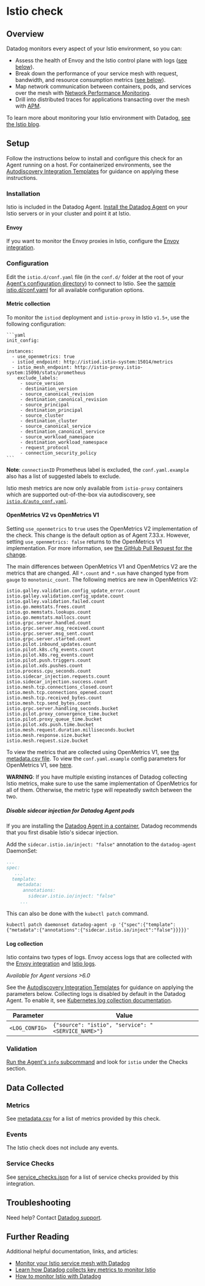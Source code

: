 # Istio check

## Overview

Datadog monitors every aspect of your Istio environment, so you can:
- Assess the health of Envoy and the Istio control plane with logs ([see below](#log-collection)).
- Break down the performance of your service mesh with request, bandwidth, and resource consumption metrics ([see below](#metrics)).
- Map network communication between containers, pods, and services over the mesh with [Network Performance Monitoring][18].
- Drill into distributed traces for applications transacting over the mesh with [APM][19].

To learn more about monitoring your Istio environment with Datadog, [see the Istio blog][20].

## Setup

Follow the instructions below to install and configure this check for an Agent running on a host. For containerized environments, see the [Autodiscovery Integration Templates][1] for guidance on applying these instructions.

### Installation

Istio is included in the Datadog Agent. [Install the Datadog Agent][2] on your Istio servers or in your cluster and point it at Istio.

#### Envoy

If you want to monitor the Envoy proxies in Istio, configure the [Envoy integration][22].

### Configuration

Edit the `istio.d/conf.yaml` file (in the `conf.d/` folder at the root of your [Agent's configuration directory][3]) to connect to Istio. See the [sample istio.d/conf.yaml][4] for all available configuration options.

#### Metric collection
To monitor the `istiod` deployment and `istio-proxy` in Istio `v1.5+`, use the following configuration:
    
    ```yaml
    init_config:
    
    instances:
      - use_openmetrics: true
      - istiod_endpoint: http://istiod.istio-system:15014/metrics
      - istio_mesh_endpoint: http://istio-proxy.istio-system:15090/stats/prometheus
        exclude_labels:
         - source_version
         - destination_version
         - source_canonical_revision
         - destination_canonical_revision
         - source_principal
         - destination_principal
         - source_cluster
         - destination_cluster
         - source_canonical_service
         - destination_canonical_service
         - source_workload_namespace
         - destination_workload_namespace
         - request_protocol
         - connection_security_policy
    ```
   
**Note**: `connectionID` Prometheus label is excluded, the `conf.yaml.example` also has a list of suggested labels to exclude.

   Istio mesh metrics are now only available from `istio-proxy` containers which are supported out-of-the-box via autodiscovery, see [`istio.d/auto_conf.yaml`][17].   

#### OpenMetrics V2 vs OpenMetrics V1
Setting `use_openmetrics` to `true` uses the OpenMetrics V2 implementation of the check. 
This change is the default option as of Agent 7.33.x. However, setting `use_openmetrics: false` 
returns to the OpenMetrics V1 implementation. For more information, see [the GitHub Pull Request for the change][23].

The main differences between OpenMetrics V1 and OpenMetrics V2 are the metrics that are changed. All `*.count` and `*.sum` have changed type from `gauge` to `monotonic_count`.
The following metrics are new in OpenMetrics V2:

```shell
istio.galley.validation.config_update_error.count
istio.galley.validation.config_update.count
istio.galley.validation.failed.count
istio.go.memstats.frees.count
istio.go.memstats.lookups.count
istio.go.memstats.mallocs.count
istio.grpc.server.handled.count
istio.grpc.server.msg_received.count
istio.grpc.server.msg_sent.count
istio.grpc.server.started.count
istio.pilot.inbound_updates.count
istio.pilot.k8s.cfg_events.count
istio.pilot.k8s.reg_events.count
istio.pilot.push.triggers.count
istio.pilot.xds.pushes.count
istio.process.cpu_seconds.count
istio.sidecar_injection.requests.count
istio.sidecar_injection.success.count
istio.mesh.tcp.connections_closed.count
istio.mesh.tcp.connections_opened.count
istio.mesh.tcp.received_bytes.count
istio.mesh.tcp.send_bytes.count
istio.grpc.server.handling_seconds.bucket
istio.pilot.proxy_convergence_time.bucket
istio.pilot.proxy_queue_time.bucket
istio.pilot.xds.push.time.bucket
istio.mesh.request.duration.milliseconds.bucket
istio.mesh.response.size.bucket
istio.mesh.request.size.bucket
```

To view the metrics that are collected using OpenMetrics V1, see [the metadata.csv file][24]. 
To view the `conf.yaml.example` config parameters for OpenMetrics V1, see [here][25].

**WARNING**: If you have multiple existing instances of Datadog collecting Istio metrics, make sure to use the same implementation of OpenMetrics for all of them. Otherwise, the metric type will repeatedly switch between the two.

##### Disable sidecar injection for Datadog Agent pods

If you are installing the [Datadog Agent in a container][10], Datadog recommends that you first disable Istio's sidecar injection.

Add the `sidecar.istio.io/inject: "false"` annotation to the `datadog-agent` DaemonSet:

```yaml
...
spec:
   ...
  template:
    metadata:
      annotations:
        sidecar.istio.io/inject: "false"
     ...
```

This can also be done with the `kubectl patch` command.

```text
kubectl patch daemonset datadog-agent -p '{"spec":{"template":{"metadata":{"annotations":{"sidecar.istio.io/inject":"false"}}}}}'
```

#### Log collection

Istio contains two types of logs. Envoy access logs that are collected with the [Envoy integration][12] and [Istio logs][11].

_Available for Agent versions >6.0_

See the [Autodiscovery Integration Templates][1] for guidance on applying the parameters below.
Collecting logs is disabled by default in the Datadog Agent. To enable it, see [Kubernetes log collection documentation][16].

| Parameter      | Value                                                |
| -------------- | ---------------------------------------------------- |
| `<LOG_CONFIG>` | `{"source": "istio", "service": "<SERVICE_NAME>"}` |

### Validation

[Run the Agent's `info` subcommand][6] and look for `istio` under the Checks section.

## Data Collected

### Metrics

See [metadata.csv][7] for a list of metrics provided by this check.

### Events

The Istio check does not include any events.

### Service Checks

See [service_checks.json][21] for a list of service checks provided by this integration.

## Troubleshooting

Need help? Contact [Datadog support][8].

## Further Reading

Additional helpful documentation, links, and articles:

- [Monitor your Istio service mesh with Datadog][9]
- [Learn how Datadog collects key metrics to monitor Istio][14]
- [How to monitor Istio with Datadog][21]

[1]: https://docs.datadoghq.com/agent/kubernetes/integrations/
[2]: https://app.datadoghq.com/account/settings#agent
[3]: https://docs.datadoghq.com/agent/guide/agent-configuration-files/#agent-configuration-directory
[4]: https://github.com/DataDog/integrations-core/blob/master/istio/datadog_checks/istio/data/conf.yaml.example
[5]: https://istio.io/docs/tasks/telemetry/metrics/querying-metrics
[6]: https://docs.datadoghq.com/agent/guide/agent-commands/#agent-status-and-information
[7]: https://github.com/DataDog/integrations-core/blob/master/istio/metadata.csv
[8]: https://docs.datadoghq.com/help/
[9]: https://www.datadoghq.com/blog/monitor-istio-with-datadog
[10]: https://docs.datadoghq.com/agent/kubernetes/
[11]: https://istio.io/docs/tasks/telemetry/logs/collecting-logs/
[12]: https://docs.datadoghq.com/integrations/envoy/#log-collection
[13]: https://docs.datadoghq.com/agent/guide/agent-commands/#start-stop-and-restart-the-agent
[14]: https://www.datadoghq.com/blog/istio-metrics/
[15]: https://docs.datadoghq.com/agent/guide/integration-management/#install
[16]: https://docs.datadoghq.com/agent/kubernetes/log/
[17]: https://github.com/DataDog/integrations-core/blob/master/istio/datadog_checks/istio/data/auto_conf.yaml
[18]: https://www.datadoghq.com/blog/monitor-istio-with-npm/
[19]: https://docs.datadoghq.com/tracing/setup_overview/proxy_setup/?tab=istio
[20]: https://www.datadoghq.com/blog/istio-datadog/
[21]: https://github.com/DataDog/integrations-core/blob/master/istio/assets/service_checks.json
[22]: https://github.com/DataDog/integrations-core/tree/master/envoy#istio
[23]: https://github.com/DataDog/integrations-core/pull/9588
[24]: https://github.com/DataDog/integrations-core/blob/7.32.x/istio/metadata.csv
[25]: https://github.com/DataDog/integrations-core/blob/7.32.x/istio/datadog_checks/istio/data/conf.yaml.example